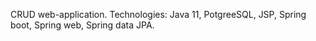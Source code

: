 CRUD web-application.
Technologies: Java 11, PotgreeSQL, JSP, Spring boot, Spring web, Spring data JPA.